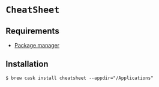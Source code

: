 # `CheatSheet`

## Requirements

* [Package manager](./package_manager.md)

## Installation

```ShellSession
$ brew cask install cheatsheet --appdir="/Applications"
```
